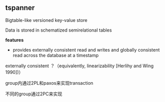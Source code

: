 ## tspanner

Bigtable-like versioned key-value store

Data is stored in schematized semirelational tables



**features**

* provides externally consistent read and writes and globally consistent read  across the database at a timestamp



externally consistent ？（equivalently, linearizability [Herlihy and Wing 1990])）



group内通过2PL和paxos来实现transaction

不同的group通过2PC来实现



​	